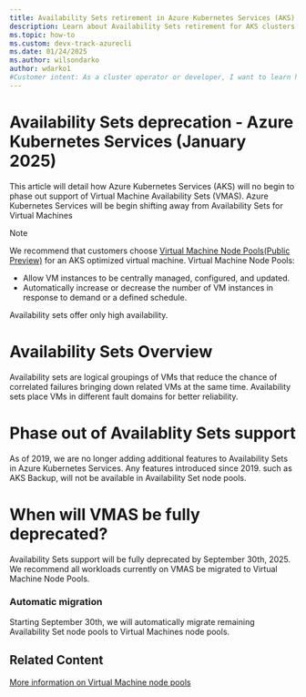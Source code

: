 ```yaml
---
title: Availability Sets retirement in Azure Kubernetes Services (AKS)
description: Learn about Availability Sets retirement for AKS clusters.
ms.topic: how-to
ms.custom: devx-track-azurecli
ms.date: 01/24/2025
ms.author: wilsondarko
author: wdarko1
#Customer intent: As a cluster operator or developer, I want to learn how to enable my cluster to create node pools with multiple Virtual Machine types.
---
```


# Availability Sets deprecation - Azure Kubernetes Services (January 2025)

This article will detail how Azure Kubernetes Services (AKS) will no begin to phase out support of Virtual Machine Availability Sets (VMAS). 
Azure Kubernetes Services will be begin shifting away from Availability Sets for Virtual Machines

> [!NOTE]
> We recommend that customers choose [Virtual Machine Node Pools(Public Preview)](/articles/aks/virtual-machines-node-pools.md) for an AKS optimized virtual machine. Virtual Machine Node Pools:
>
> - Allow VM instances to be centrally managed, configured, and updated.
> - Automatically increase or decrease the number of VM instances in response to demand or a defined schedule.
>
> Availability sets offer only high availability.

# Availability Sets Overview
Availability sets are logical groupings of VMs that reduce the chance of correlated failures bringing down related VMs at the same time. Availability sets place VMs in different fault domains for better reliability.

# Phase out of Availablity Sets support
As of 2019, we are no longer adding additional features to Availability Sets in Azure Kubernetes Services. Any features introduced since 2019. such as AKS Backup, will not be available in Availability Set node pools.

# When will VMAS be fully deprecated?
Availability Sets support will be fully deprecated by September 30th, 2025. We recommend all workloads currently on VMAS be migrated to Virtual Machine Node Pools. 

### Automatic migration
Starting September 30th, we will automatically migrate remaining Availability Set node pools to Virtual Machines node pools. 

## Related Content

[More information on Virtual Machine node pools](/articles/aks/virtual-machines-node-pools.md)